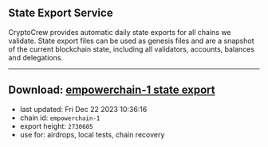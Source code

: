 ## State Export Service
CryptoCrew provides automatic daily state exports for all chains we validate. State export files can be used as genesis files and are a snapshot of the current blockchain state, including all validators, accounts, balances and delegations.

---
**Download: [empowerchain-1 state export](https://dl.ccvalidators.com/SERVICE/empowerchain/empowerchain-1_export_2730605.json)**
---

- last updated: Fri Dec 22 2023 10:36:16
- chain id: `empowerchain-1`
- export height: `2730605`
- use for: airdrops, local tests, chain recovery
